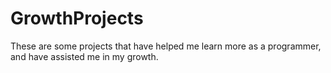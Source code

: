 # GrowthProjects
These are some projects that have helped me learn more as a programmer, and have assisted me in my growth.
